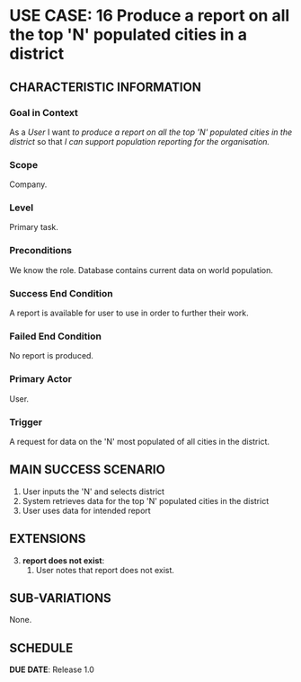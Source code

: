 # USE CASE: 16 Produce a report on all the top 'N' populated cities in a district

## CHARACTERISTIC INFORMATION

### Goal in Context

As a *User* I want *to produce a report on all the top 'N' populated cities in the district* so that *I can support population reporting for the organisation.*

### Scope

Company.

### Level

Primary task.

### Preconditions

We know the role.  Database contains current data on world population.

### Success End Condition

A report is available for user to use in order to further their work.

### Failed End Condition

No report is produced.

### Primary Actor

User.

### Trigger

A request for data on the 'N' most populated of all cities in the district.

## MAIN SUCCESS SCENARIO


1. User inputs the 'N' and selects district
2. System retrieves data for the top 'N' populated cities in the district 
3. User uses data for intended report

## EXTENSIONS

3. **report does not exist**:
    1. User notes that report does not exist.

## SUB-VARIATIONS

None.

## SCHEDULE

**DUE DATE**: Release 1.0
